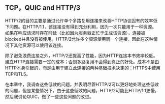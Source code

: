 ## TCP，QUIC and HTTP/3

HTTP/2的目的主要是通过允许单个多路复用连接来改善HTTP协议固有的效率低下问题。在HTTP/1.1，该连接没有得到充分利用，因为一次只能用于一种资源。如果在响应请求时存在时延（比如因为服务器正忙于生成该资源），连接被blocked并且没有被使用。HTTP/2允许多个资源使用同一个连接，因此在这种情况下其他资源可以使用该连接。

除了避免浪费连接之外，HTTP/2还提高了性能，因为HTTP连接本书效率较低。建立HTTP连接需要一定的成本；否则多路复用不会得到真正的好处。成本不是由HTTP本身引起的，而是由用于建立此连接的两种基础技术决定的：HTTPS中使用TCP和TLS。

在本章中，我调查这些低效的问题，并表明尽管HTTP/2可以更好地处理这些低效的问题，但是某些情况下，由于这些低效的问题，HTTP/2可能比HTTP/1.1更慢。然后我讨论QUIC，做了一些这些问题的改进。